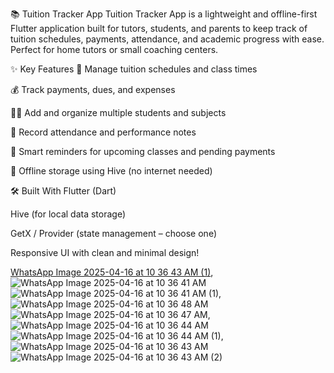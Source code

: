📚 Tuition Tracker App
Tuition Tracker App is a lightweight and offline-first Flutter application built for tutors, students, and parents to keep track of tuition schedules, payments, attendance, and academic progress with ease. Perfect for home tutors or small coaching centers.

✨ Key Features
📅 Manage tuition schedules and class times

💰 Track payments, dues, and expenses

👨‍🏫 Add and organize multiple students and subjects

📝 Record attendance and performance notes

🔔 Smart reminders for upcoming classes and pending payments

💾 Offline storage using Hive (no internet needed)

🛠 Built With
Flutter (Dart)

Hive (for local data storage)

GetX / Provider (state management – choose one)

Responsive UI with clean and minimal design!



[WhatsApp Image 2025-04-16 at 10 36 43 AM (1)](https://github.com/user-attachments/assets/63103cbe-1d26-4fba-ae95-23b30c70bfa3), ![WhatsApp Image 2025-04-16 at 10 36 41 AM](https://github.com/user-attachments/assets/91e074af-e24c-41e8-acd6-f8d69233c2eb)
![WhatsApp Image 2025-04-16 at 10 36 41 AM (1)](https://github.com/user-attachments/assets/2a693360-ee72-4683-96f8-b8ec04b4e180), ![WhatsApp Image 2025-04-16 at 10 36 48 AM](https://github.com/user-attachments/assets/5244576a-a564-4080-b3cd-ff1fae9af80e)
![WhatsApp Image 2025-04-16 at 10 36 47 AM](https://github.com/user-attachments/assets/d1db770a-2a0e-4b6f-8da1-da754f2c33ce), ![WhatsApp Image 2025-04-16 at 10 36 44 AM](https://github.com/user-attachments/assets/a5a0c5f6-6452-44d8-b6a5-c420bc56aae9)
![WhatsApp Image 2025-04-16 at 10 36 44 AM (1)](https://github.com/user-attachments/assets/646b674f-3c70-4f63-91e5-316de0b7f459), ![WhatsApp Image 2025-04-16 at 10 36 43 AM](https://github.com/user-attachments/assets/67ac43ef-c73e-4339-bd38-ca5de84b2190)
![WhatsApp Image 2025-04-16 at 10 36 43 AM (2)](https://github.com/user-attachments/assets/b56fcf5a-0c9b-419f-a724-5cb49a79188c)
